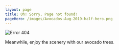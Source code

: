 ```yaml
---
layout: page
title: Oh! Sorry. Page not found!
pageHero: /images/Avocados-Aug-2019-half-hero.png
---
```


<p>
<img src="{{ base }}/images/Error-404.png" alt="Error 404" class="img-responsive center-block" />
</p>

<p>Meanwhile, enjoy the scenery with our avocado trees.</p>
